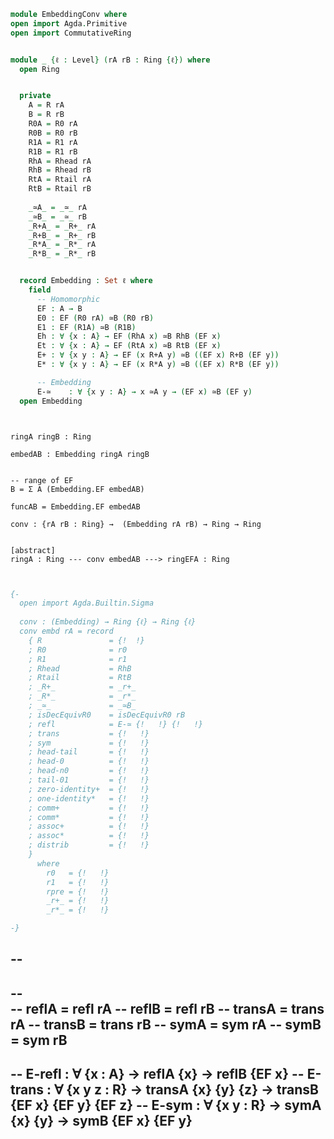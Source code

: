 
```block



```

```agda

module EmbeddingConv where
open import Agda.Primitive
open import CommutativeRing


module _ {ℓ : Level} (rA rB : Ring {ℓ}) where
  open Ring


  private
    A = R rA
    B = R rB 
    R0A = R0 rA
    R0B = R0 rB
    R1A = R1 rA
    R1B = R1 rB
    RhA = Rhead rA
    RhB = Rhead rB
    RtA = Rtail rA
    RtB = Rtail rB
    
    _≃A_ = _≃_ rA
    _≃B_ = _≃_ rB
    _R+A_ = _R+_ rA
    _R+B_ = _R+_ rB
    _R*A_ = _R*_ rA
    _R*B_ = _R*_ rB


  record Embedding : Set ℓ where
    field
      -- Homomorphic
      EF : A → B
      E0 : EF (R0 rA) ≃B (R0 rB) 
      E1 : EF (R1A) ≃B (R1B) 
      Eh : ∀ {x : A} → EF (RhA x) ≃B RhB (EF x) 
      Et : ∀ {x : A} → EF (RtA x) ≃B RtB (EF x) 
      E+ : ∀ {x y : A} → EF (x R+A y) ≃B ((EF x) R+B (EF y)) 
      E* : ∀ {x y : A} → EF (x R*A y) ≃B ((EF x) R*B (EF y))

      -- Embedding
      E-≃    : ∀ {x y : A} → x ≃A y → (EF x) ≃B (EF y) 
  open Embedding    

```

```block


ringA ringB : Ring

embedAB : Embedding ringA ringB


-- range of EF
B = Σ A (Embedding.EF embedAB)

funcAB = Embedding.EF embedAB

conv : {rA rB : Ring} →  (Embedding rA rB) → Ring → Ring


[abstract]   
ringA : Ring --- conv embedAB ---> ringEFA : Ring



```

```agda
{-
  open import Agda.Builtin.Sigma
  
  conv : (Embedding) → Ring {ℓ} → Ring {ℓ}
  conv embd rA = record
    { R               = {!  !}              
    ; R0              = r0             
    ; R1              = r1     
    ; Rhead           = RhB     
    ; Rtail           = RtB        
    ; _R+_            = _r+_           
    ; _R*_            = _r*_                  
    ; _≃_             = _≃B_           
    ; isDecEquivR0    = isDecEquivR0 rB    
    ; refl            = E-≃ {!   !} {!   !}          
    ; trans           = {!   !}         
    ; sym             = {!   !}
    ; head-tail       = {!   !}
    ; head-0          = {!   !}
    ; head-n0         = {!   !} 
    ; tail-01         = {!   !} 
    ; zero-identity+  = {!   !}
    ; one-identity*   = {!   !}
    ; comm+           = {!   !}
    ; comm*           = {!   !}
    ; assoc+          = {!   !}
    ; assoc*          = {!   !}
    ; distrib         = {!   !} 
    }
      where
        r0   = {!   !}
        r1   = {!   !}
        rpre = {!   !}
        _r+_ = {!   !}
        _r*_ = {!   !}    

-}
```



      
-- 
--    
--      
--    reflA = refl rA
--    reflB = refl rB
--    transA = trans rA
--    transB = trans rB
--    symA = sym rA
--    symB = sym rB
--      
--    E-refl : ∀ {x : A} → reflA {x} → reflB {EF x}
--    E-trans  : ∀ {x y z : R} → transA {x} {y} {z} → transB {EF x} {EF y} {EF z}
--    E-sym    : ∀ {x y : R} → symA {x} {y} → symB {EF x} {EF y}
--